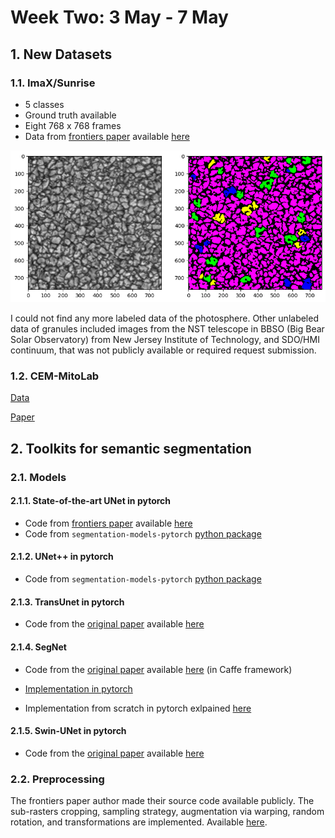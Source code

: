 <h1>Week Two: 3 May - 7 May</h1>

## 1. New Datasets

### 1.1. ImaX/Sunrise
- 5 classes
- Ground truth available
- Eight 768 x 768 frames
- Data from <a href="https://www.frontiersin.org/articles/10.3389/fspas.2022.896632/full" target="_blank">frontiers paper</a> available <a href="https://gitlab.leibniz-kis.de/smdiazcas/SegGranules_Unet_model" target="_blank">here</a>

![png](resources/week_2/1.png)

I could not find any more labeled data of the photosphere. Other unlabeled data of granules included images from the NST telescope in BBSO (Big Bear Solar Observatory) from New Jersey Institute of Technology, and SDO/HMI continuum, that was not publicly available or required request submission.

### 1.2. CEM-MitoLab

<a href="https://www.ebi.ac.uk/empiar/EMPIAR-11037/" target="_blank">Data</a>

<a href="https://www.sciencedirect.com/science/article/pii/S240547122200494X?ref=cra_js_challenge&fr=RR-1" target="_blank">Paper</a>

## 2. Toolkits for semantic segmentation
### 2.1. Models
#### 2.1.1. State-of-the-art UNet in pytorch
- Code from <a href="https://www.frontiersin.org/articles/10.3389/fspas.2022.896632/full" target="_blank">frontiers paper</a> available <a href="https://gitlab.leibniz-kis.de/smdiazcas/SegGranules_Unet_model" target="_blank">here</a>
- Code from `segmentation-models-pytorch` <a href="https://github.com/qubvel/segmentation_models.pytorch">python package</a>

#### 2.1.2. UNet++ in pytorch
- Code from `segmentation-models-pytorch` <a href="https://github.com/qubvel/segmentation_models.pytorch">python package</a>

#### 2.1.3. TransUnet in pytorch
- Code from the <a href="https://arxiv.org/pdf/2102.04306.pdf" target="_blank">original paper</a> available  <a href="https://github.com/Beckschen/TransUNet?tab=readme-ov-file" target="_blank">here</a>

#### 2.1.4. SegNet
- Code from the <a href="https://arxiv.org/abs/1511.00561" target="_blank"> original paper</a> available <a href="https://github.com/alexgkendall/caffe-segnet" target="_blank">here</a> (in Caffe framework)

- <a href="https://github.com/vinceecws/SegNet_PyTorch" target="_blank">Implementation in pytorch</a>

- Implementation from scratch in pytorch exlpained <a href="https://medium.com/@nikdenof/segnet-from-scratch-using-pytorch-3fe9b4527239" target="_blank">here</a>

#### 2.1.5. Swin-UNet in pytorch
- Code from the <a href="https://arxiv.org/abs/2105.05537" target="_blank">original paper</a> available  <a href="https://github.com/HuCaoFighting/Swin-Unet/tree/main" target="_blank">here</a>

### 2.2. Preprocessing
The frontiers paper author made their source code available publicly. The sub-rasters cropping, sampling strategy, augmentation via warping, random rotation, and transformations are implemented. Available <a href="https://gitlab.leibniz-kis.de/smdiazcas/SegGranules_Unet_model" target="_blank">here</a>.